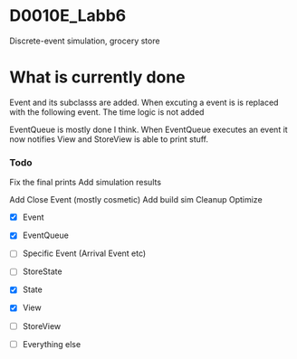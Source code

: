 # D0010E_Labb6
Discrete-event simulation, grocery store

# What is currently done



Event and its subclasss are added. When excuting a event is is replaced with the following event. The time logic is not added

EventQueue is mostly done I think. When EventQueue executes an event it now notifies View and StoreView is able to print stuff.




### Todo

Fix the final prints
Add simulation results



Add Close Event (mostly cosmetic)
Add build sim
Cleanup
Optimize


- [x] Event 
- [x] EventQueue
- [ ] Specific Event (Arrival Event etc)
- [ ] StoreState
- [x] State
- [x] View
- [ ] StoreView  
- [ ] Everything else

